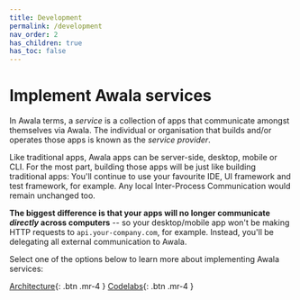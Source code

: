 ```yaml
---
title: Development
permalink: /development
nav_order: 2
has_children: true
has_toc: false
---
```


# Implement Awala services

In Awala terms, a _service_ is a collection of apps that communicate amongst themselves via Awala. The individual or organisation that builds and/or operates those apps is known as the _service provider_.

Like traditional apps, Awala apps can be server-side, desktop, mobile or CLI. For the most part, building those apps will be just like building traditional apps: You'll continue to use your favourite IDE, UI framework and test framework, for example. Any local Inter-Process Communication would remain unchanged too.

**The biggest difference is that your apps will no longer communicate _directly_ across computers** -- so your desktop/mobile app won't be making HTTP requests to `api.your-company.com`, for example. Instead, you'll be delegating all external communication to Awala.

Select one of the options below to learn more about implementing Awala services:

[Architecture](./architecture.md){: .btn .mr-4 }
[Codelabs](./codelabs/index.md){: .btn .mr-4 }
